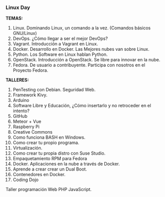 ### Linux Day ###
**TEMAS:**
1. Linux. Dominando Linux, un comando a la vez. (Comandos básicos GNU/Linux)
2. DevOps. ¿Cómo llegar a ser el mejor DevOps?
3. Vagrant. Introducción a Vagrant en Linux.
4. Docker. Desarrollo en Docker. Las Mejores nubes van sobre Linux.
5. Python. Los Software en Linux hablan Python.
6. OpenStack. Introducción a OpenStack. Se libre para innovar en la nube.
7. Fedora. De usuario a contribuyente. Participa con nosotros en el Proyecto Fedora.

**TALLERES:**
1. PenTesting con Debian. Seguridad Web.
2. Framework Kivy.
3. Arduino
4. Software Libre y Educación, ¿Cómo insertarlo y no retroceder en el intento?
5. GitHub
6. Meteor + Vue
7. Raspberry Pi
8. Creative Commons
9. Como funciona BASH en Windows.
10. Como crear tu propio programa.
11. Virtualización.
12. Como crear tu propia distro con Suse Studio.
13. Empaquetamiento RPM para Fedora
14. Docker. Aplicaciones en la nube a través de Docker.
15. Aprende a crear crear un Dual Boot.
16. Contenedores en Docker.
17. Coding Dojo

Taller programación Web PHP JavaScript.

